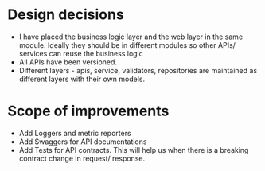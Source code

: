 # Design decisions

* I have placed the business logic layer and the web layer in the same module. Ideally they should be in different modules so other APIs/ services can reuse the business logic
* All APIs have been versioned.
* Different layers - apis, service, validators, repositories are maintained as different layers with their own models.

# Scope of improvements
* Add Loggers and metric reporters 
* Add Swaggers for API documentations 
* Add Tests for API contracts. This will help us when there is a breaking contract change in request/ response.